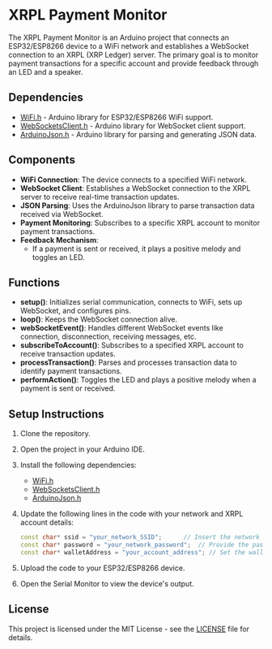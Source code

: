 # XRPL Payment Monitor

The XRPL Payment Monitor is an Arduino project that connects an ESP32/ESP8266 device to a WiFi network and establishes a WebSocket connection to an XRPL (XRP Ledger) server. The primary goal is to monitor payment transactions for a specific account and provide feedback through an LED and a speaker.

## Dependencies

- [WiFi.h](https://www.arduino.cc/en/Reference/WiFi) - Arduino library for ESP32/ESP8266 WiFi support.
- [WebSocketsClient.h](https://github.com/Links2004/arduinoWebSockets) - Arduino library for WebSocket client support.
- [ArduinoJson.h](https://arduinojson.org/) - Arduino library for parsing and generating JSON data.

## Components

- **WiFi Connection**: The device connects to a specified WiFi network.
- **WebSocket Client**: Establishes a WebSocket connection to the XRPL server to receive real-time transaction updates.
- **JSON Parsing**: Uses the ArduinoJson library to parse transaction data received via WebSocket.
- **Payment Monitoring**: Subscribes to a specific XRPL account to monitor payment transactions.
- **Feedback Mechanism**:
  - If a payment is sent or received, it plays a positive melody and toggles an LED.

## Functions

- **setup()**: Initializes serial communication, connects to WiFi, sets up WebSocket, and configures pins.
- **loop()**: Keeps the WebSocket connection alive.
- **webSocketEvent()**: Handles different WebSocket events like connection, disconnection, receiving messages, etc.
- **subscribeToAccount()**: Subscribes to a specified XRPL account to receive transaction updates.
- **processTransaction()**: Parses and processes transaction data to identify payment transactions.
- **performAction()**: Toggles the LED and plays a positive melody when a payment is sent or received.

## Setup Instructions

1. Clone the repository.
2. Open the project in your Arduino IDE.
3. Install the following dependencies:
   - [WiFi.h](https://www.arduino.cc/en/Reference/WiFi)
   - [WebSocketsClient.h](https://github.com/Links2004/arduinoWebSockets)
   - [ArduinoJson.h](https://arduinojson.org/)
4. Update the following lines in the code with your network and XRPL account details:

    ```cpp
    const char* ssid = "your_network_SSID";      // Insert the network SSID you want to connect to
    const char* password = "your_network_password";  // Provide the password for the network
    const char* walletAddress = "your_account_address"; // Set the wallet address you wish to monitor
    ```

5. Upload the code to your ESP32/ESP8266 device.
6. Open the Serial Monitor to view the device's output.

## License

This project is licensed under the MIT License - see the [LICENSE](LICENSE) file for details.
